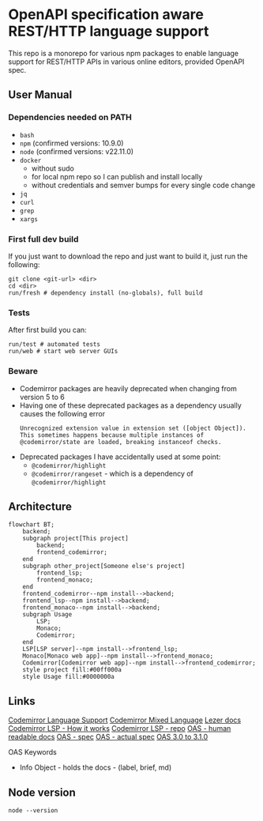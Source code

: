 # OpenAPI specification aware REST/HTTP language support

This repo is a monorepo for various npm packages to enable language support for REST/HTTP APIs in various online editors, provided OpenAPI spec.

## User Manual

### Dependencies needed on PATH


- `bash`
- `npm` (confirmed versions: 10.9.0)
- `node` (confirmed versions: v22.11.0)
- `docker`
   - without sudo
   - for local npm repo so I can publish and install locally
   - without credentials and semver bumps for every single code change
- `jq`
- `curl`
- `grep`
- `xargs`

### First full dev build

If you just want to download the repo and just want to build it,
just run the following:

```
git clone <git-url> <dir>
cd <dir>
run/fresh # dependency install (no-globals), full build
```

### Tests

After first build you can:

```
run/test # automated tests
run/web # start web server GUIs
```

### Beware

- Codemirror packages are heavily deprecated when changing from version 5 to 6
- Having one of these deprecated packages as a dependency usually causes the following error
    ```
    Unrecognized extension value in extension set ([object Object]). This sometimes happens because multiple instances of @codemirror/state are loaded, breaking instanceof checks.
    ```
- Deprecated packages I have accidentally used at some point:
    - `@codemirror/highlight`
    - `@codemirror/rangeset` - which is a dependency of `@codemirror/highlight`

## Architecture

```mermaid
flowchart BT;
    backend;
    subgraph project[This project]
        backend;
        frontend_codemirror;
    end
    subgraph other_project[Someone else's project]
        frontend_lsp;
        frontend_monaco;
    end
    frontend_codemirror--npm install-->backend;
    frontend_lsp--npm install-->backend;
    frontend_monaco--npm install-->backend;
    subgraph Usage
        LSP;
        Monaco;
        Codemirror;
    end
    LSP[LSP server]--npm install-->frontend_lsp;
    Monaco[Monaco web app]--npm install-->frontend_monaco;
    Codemirror[Codemirror web app]--npm install-->frontend_codemirror;
    style project fill:#00ff000a
    style Usage fill:#0000000a
```

## Links

[Codemirror Language Support](https://codemirror.net/docs/ref/#language.LanguageSupport)
[Codemirror Mixed Language](https://codemirror.net/examples/mixed-language/)
[Lezer docs](https://lezer.codemirror.net/docs/guide/#tokens)
[Codemirror LSP - How it works](https://hjr265.me/blog/codemirror-lsp/)
[Codemirror LSP - repo](https://github.com/FurqanSoftware/codemirror-languageserver/)
[OAS - human readable docs](https://swagger.io/docs/specification/v3_0/about/)
[OAS - spec](https://swagger.io/specification/)
[OAS - actual spec](https://spec.openapis.org)
[OAS 3.0 to 3.1.0](https://www.openapis.org/blog/2021/02/16/migrating-from-openapi-3-0-to-3-1-0)

OAS Keywords

- Info Object - holds the docs - (label, brief, md)

## Node version

```
node --version
```